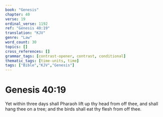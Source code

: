 ```yaml
---
book: "Genesis"
chapter: 40
verse: 19
ordinal_verse: 1192
ref: "Genesis 40:19"
translation: "KJV"
genre: "Law"
word_count: 30
topics: []
cross_references: []
grammar_tags: [contrast-opener, contrast, conditional]
thematic_tags: [time-units, time]
tags: ["Bible","KJV","Genesis"]
---
```


# Genesis 40:19

Yet within three days shall Pharaoh lift up thy head from off thee, and shall hang thee on a tree; and the birds shall eat thy flesh from off thee.
